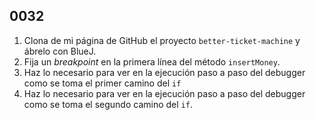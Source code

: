 ## 0032

1. Clona de mi página de GitHub el proyecto `better-ticket-machine` y ábrelo con BlueJ.
2. Fija un ​_breakpoint_​ en la primera línea del método `insertMoney`.
3. Haz lo necesario para ver en la ejecución paso a paso del debugger como se toma el primer camino del `if`
4. Haz lo necesario para ver en la ejecución paso a paso del debugger como se toma el segundo camino del `if`.
